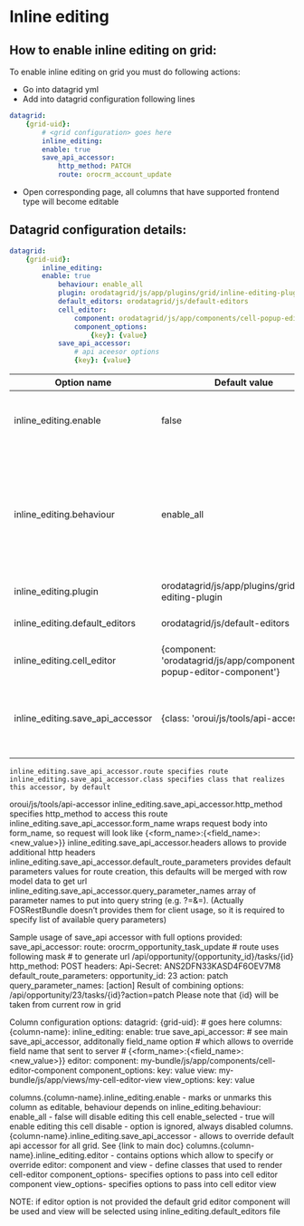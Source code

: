 # Inline editing
## How to enable inline editing on grid:
To enable inline editing on grid you must do following actions:

- Go into datagrid yml
- Add into datagrid configuration following lines
``` yml
datagrid:
    {grid-uid}:
        # <grid configuration> goes here
        inline_editing:
        enable: true
        save_api_accessor:
            http_method: PATCH
            route: orocrm_account_update
```
- Open corresponding page, all columns that have supported frontend type will become editable

## Datagrid configuration details:
``` yml
datagrid:
    {grid-uid}:
        inline_editing:
        enable: true
            behaviour: enable_all
            plugin: orodatagrid/js/app/plugins/grid/inline-editing-plugin
            default_editors: orodatagrid/js/default-editors
            cell_editor:
                component: orodatagrid/js/app/components/cell-popup-editor-component
                component_options:
                    {key}: {value}
            save_api_accessor:
                # api aceesor options
                {key}: {value}
```
Option name              | Default value | Description
-------------------------|---------------|------------
inline_editing.enable    | false         | enables inline editing on grid. By default on all cells what have frontend type that support inline editing
inline_editing.behaviour | enable_all    | option specifies a way how inline editing will be enabled. Possible values: *enable_all* - (default). this will enable inline editing where possible. *enable_selected* - disable by default, enable only on configured cells
inline_editing.plugin    | orodatagrid/js/app/plugins/grid/inline-editing-plugin | specifies plugin realization
inline_editing.default_editors | orodatagrid/js/default-editors | specifies default editors for front-end types
inline_editing.cell_editor | {component: 'orodatagrid/js/app/components/cell-popup-editor-component'} | specifies default cell_editor_component and their options
inline_editing.save_api_accessor | {class: 'oroui/js/tools/api-accessor'} | Required. Describes how update request will be sent. Please overview [documentation for `oroui/js/tools/api-accessor`](../../../../../UIBundle/Resources/doc/reference/client-side/api-accessor.md)

	inline_editing.save_api_accessor.route specifies route
	inline_editing.save_api_accessor.class specifies class that realizes this accessor, by default
oroui/js/tools/api-accessor
	inline_editing.save_api_accessor.http_method specifies http_method to access this route
	inline_editing.save_api_accessor.form_name wraps request body into form_name, so request will look like
					{<form_name>:{<field_name>: <new_value>}}
inline_editing.save_api_accessor.headers allows to provide additional http headers
inline_editing.save_api_accessor.default_route_parameters provides default parameters values for
route creation, this defaults will be merged with row model data to get url
inline_editing.save_api_accessor.query_parameter_names array of parameter names to put into query
string (e.g. ?<parameter-name>=<value>&<parameter-name>=<value>). (Actually
FOSRestBundle doesn’t provides them for client usage, so it is required to specify list of available query parameters)

Sample usage of save_api accessor with full options provided:
      save_api_accessor:
            route: orocrm_opportunity_task_update # route uses following mask
 					# to generate url /api/opportunity/{opportunity_id}/tasks/{id}
            http_method: POST
		headers:
    Api-Secret: ANS2DFN33KASD4F6OEV7M8
default_route_parameters:
    opportunity_id: 23
    action: patch
query_parameter_names: [action]
 Result of combining options:
/api/opportunity/23/tasks/{id}?action=patch
            Please note that {id} will be taken from current row in grid

Column configuration options:
datagrid:
    {grid-uid}:
        # <grid configuration> goes here
        columns:
		{column-name}:
			inline_editing:
			enable: true
                  save_api_accessor:
				# see main save_api_accessor, additonally field_name option
 				# which allows to override field name that sent to server
  				# {<form_name>:{<field_name>: <new_value>}}
			editor:
				component: my-bundle/js/app/components/cell-editor-component
                        component_options:
					key: value
				view: my-bundle/js/app/views/my-cell-editor-view
                        view_options:
					key: value

columns.{column-name}.inline_editing.enable - marks or unmarks this column as editable, behaviour depends on
 		inline_editing.behaviour:
enable_all - false will disable editing this cell
enable_selected - true will enable editing this cell
disable - option is ignored, always disabled
columns.{column-name}.inline_editing.save_api_accessor - allows to override default api accessor for all grid. See {link to main doc}
columns.{column-name}.inline_editing.editor - contains options which allow to specify or override editor:
	component and view - define classes that used to render cell-editor
	component_options- specifies options to pass into cell editor component
	view_options- specifies options to pass into cell editor view

NOTE: if editor option is not provided the default grid editor component will be used and view will be selected using inline_editing.default_editors file

